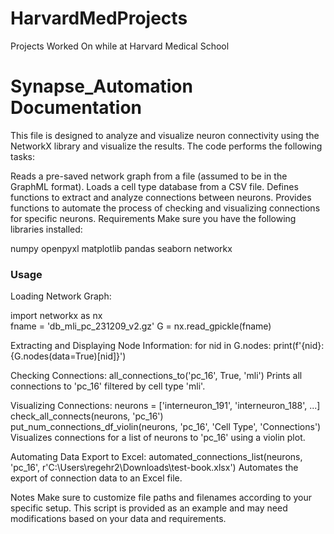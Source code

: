 # HarvardMedProjects
Projects Worked On while at Harvard Medical School

# Synapse_Automation Documentation
This file is designed to analyze and visualize neuron connectivity using the NetworkX library and visualize the results. The code performs the following tasks:

Reads a pre-saved network graph from a file (assumed to be in the GraphML format).
Loads a cell type database from a CSV file.
Defines functions to extract and analyze connections between neurons.
Provides functions to automate the process of checking and visualizing connections for specific neurons.
Requirements
Make sure you have the following libraries installed:

numpy
openpyxl
matplotlib
pandas
seaborn
networkx


### Usage
Loading Network Graph:

import networkx as nx<br />
fname = 'db_mli_pc_231209_v2.gz'
G = nx.read_gpickle(fname)

Extracting and Displaying Node Information:
for nid in G.nodes:
    print(f'{nid}: {G.nodes(data=True)[nid]}')

Checking Connections:
all_connections_to('pc_16', True, 'mli')
Prints all connections to 'pc_16' filtered by cell type 'mli'.


Visualizing Connections:
neurons = ['interneuron_191', 'interneuron_188', ...]
check_all_connects(neurons, 'pc_16')
put_num_connections_df_violin(neurons, 'pc_16', 'Cell Type', 'Connections')
Visualizes connections for a list of neurons to 'pc_16' using a violin plot.

Automating Data Export to Excel:
automated_connections_list(neurons, 'pc_16', r'C:\Users\regehr2\Downloads\test-book.xlsx')
Automates the export of connection data to an Excel file.

Notes
Make sure to customize file paths and filenames according to your specific setup.
This script is provided as an example and may need modifications based on your data and requirements.
